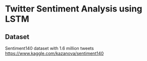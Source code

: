 # Twitter Sentiment Analysis using LSTM

## Dataset
Sentiment140 dataset with 1.6 million tweets
https://www.kaggle.com/kazanova/sentiment140
